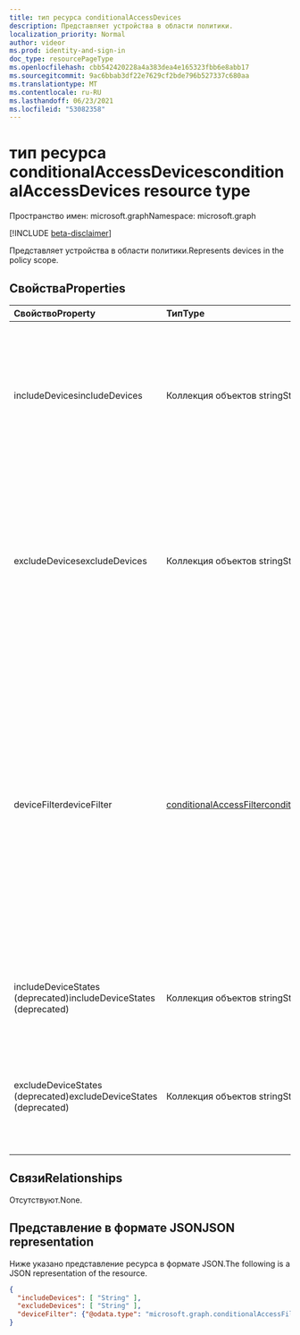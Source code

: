```yaml
---
title: тип ресурса conditionalAccessDevices
description: Представляет устройства в области политики.
localization_priority: Normal
author: videor
ms.prod: identity-and-sign-in
doc_type: resourcePageType
ms.openlocfilehash: cbb542420228a4a383dea4e165323fbb6e8abb17
ms.sourcegitcommit: 9ac6bbab3df22e7629cf2bde796b527337c680aa
ms.translationtype: MT
ms.contentlocale: ru-RU
ms.lasthandoff: 06/23/2021
ms.locfileid: "53082358"
---
```

# <a name="conditionalaccessdevices-resource-type"></a><span data-ttu-id="5b7c7-103">тип ресурса conditionalAccessDevices</span><span class="sxs-lookup"><span data-stu-id="5b7c7-103">conditionalAccessDevices resource type</span></span>

<span data-ttu-id="5b7c7-104">Пространство имен: microsoft.graph</span><span class="sxs-lookup"><span data-stu-id="5b7c7-104">Namespace: microsoft.graph</span></span>

[!INCLUDE [beta-disclaimer](../../includes/beta-disclaimer.md)]

<span data-ttu-id="5b7c7-105">Представляет устройства в области политики.</span><span class="sxs-lookup"><span data-stu-id="5b7c7-105">Represents devices in the policy scope.</span></span>

## <a name="properties"></a><span data-ttu-id="5b7c7-106">Свойства</span><span class="sxs-lookup"><span data-stu-id="5b7c7-106">Properties</span></span>

| <span data-ttu-id="5b7c7-107">Свойство</span><span class="sxs-lookup"><span data-stu-id="5b7c7-107">Property</span></span>     | <span data-ttu-id="5b7c7-108">Тип</span><span class="sxs-lookup"><span data-stu-id="5b7c7-108">Type</span></span>        | <span data-ttu-id="5b7c7-109">Описание</span><span class="sxs-lookup"><span data-stu-id="5b7c7-109">Description</span></span> |
|:-------------|:------------|:------------|
| <span data-ttu-id="5b7c7-110">includeDevices</span><span class="sxs-lookup"><span data-stu-id="5b7c7-110">includeDevices</span></span> | <span data-ttu-id="5b7c7-111">Коллекция объектов string</span><span class="sxs-lookup"><span data-stu-id="5b7c7-111">String collection</span></span> | <span data-ttu-id="5b7c7-112">Состояния в области политики.</span><span class="sxs-lookup"><span data-stu-id="5b7c7-112">States in the scope of the policy.</span></span> <span data-ttu-id="5b7c7-113">`All` является единственным допустимым значением.</span><span class="sxs-lookup"><span data-stu-id="5b7c7-113">`All` is the only allowed value.</span></span> <span data-ttu-id="5b7c7-114">Невозможно установить, если *установлено устройствоFIlter.*</span><span class="sxs-lookup"><span data-stu-id="5b7c7-114">Cannot be set if *deviceFIlter* is set.</span></span> |
| <span data-ttu-id="5b7c7-115">excludeDevices</span><span class="sxs-lookup"><span data-stu-id="5b7c7-115">excludeDevices</span></span> | <span data-ttu-id="5b7c7-116">Коллекция объектов string</span><span class="sxs-lookup"><span data-stu-id="5b7c7-116">String collection</span></span> | <span data-ttu-id="5b7c7-117">Государства, исключенные из сферы действия политики.</span><span class="sxs-lookup"><span data-stu-id="5b7c7-117">States excluded from the scope of the policy.</span></span> <span data-ttu-id="5b7c7-118">Возможные значения: `Compliant` , `DomainJoined` .</span><span class="sxs-lookup"><span data-stu-id="5b7c7-118">Possible values: `Compliant`, `DomainJoined`.</span></span> <span data-ttu-id="5b7c7-119">Невозможно установить, если **установлено устройствоFIlter.**</span><span class="sxs-lookup"><span data-stu-id="5b7c7-119">Cannot be set if **deviceFIlter** is set.</span></span> |
| <span data-ttu-id="5b7c7-120">deviceFilter</span><span class="sxs-lookup"><span data-stu-id="5b7c7-120">deviceFilter</span></span> | [<span data-ttu-id="5b7c7-121">conditionalAccessFilter</span><span class="sxs-lookup"><span data-stu-id="5b7c7-121">conditionalAccessFilter</span></span>](conditionalaccessfilter.md) | <span data-ttu-id="5b7c7-122">Фильтр, определяющий правило динамического устройства и синтаксиса, чтобы включить или исключить устройства.</span><span class="sxs-lookup"><span data-stu-id="5b7c7-122">Filter defining the dynamic-device-syntax rule to include/exclude devices.</span></span> <span data-ttu-id="5b7c7-123">Фильтр может использовать свойства устройств (например, атрибуты расширения), чтобы включить или исключить их.</span><span class="sxs-lookup"><span data-stu-id="5b7c7-123">A filter can use device properties (such as extension attributes) to include/exclude them.</span></span> <span data-ttu-id="5b7c7-124">Невозможно установить, **если задают includeDevices** или **excludeDevices.**</span><span class="sxs-lookup"><span data-stu-id="5b7c7-124">Cannot be set if **includeDevices** or **excludeDevices** is set.</span></span> |
| <span data-ttu-id="5b7c7-125">includeDeviceStates (deprecated)</span><span class="sxs-lookup"><span data-stu-id="5b7c7-125">includeDeviceStates (deprecated)</span></span>| <span data-ttu-id="5b7c7-126">Коллекция объектов string</span><span class="sxs-lookup"><span data-stu-id="5b7c7-126">String collection</span></span> | <span data-ttu-id="5b7c7-127">Состояния в области политики.</span><span class="sxs-lookup"><span data-stu-id="5b7c7-127">States in the scope of the policy.</span></span> <span data-ttu-id="5b7c7-128">`All` является единственным допустимым значением.</span><span class="sxs-lookup"><span data-stu-id="5b7c7-128">`All` is the only allowed value.</span></span> |
| <span data-ttu-id="5b7c7-129">excludeDeviceStates (deprecated)</span><span class="sxs-lookup"><span data-stu-id="5b7c7-129">excludeDeviceStates (deprecated)</span></span>| <span data-ttu-id="5b7c7-130">Коллекция объектов string</span><span class="sxs-lookup"><span data-stu-id="5b7c7-130">String collection</span></span> | <span data-ttu-id="5b7c7-131">Государства, исключенные из сферы действия политики.</span><span class="sxs-lookup"><span data-stu-id="5b7c7-131">States excluded from the scope of the policy.</span></span> <span data-ttu-id="5b7c7-132">Возможные значения: `Compliant` , `DomainJoined` .</span><span class="sxs-lookup"><span data-stu-id="5b7c7-132">Possible values: `Compliant`, `DomainJoined`.</span></span> |

## <a name="relationships"></a><span data-ttu-id="5b7c7-133">Связи</span><span class="sxs-lookup"><span data-stu-id="5b7c7-133">Relationships</span></span>

<span data-ttu-id="5b7c7-134">Отсутствуют.</span><span class="sxs-lookup"><span data-stu-id="5b7c7-134">None.</span></span>

## <a name="json-representation"></a><span data-ttu-id="5b7c7-135">Представление в формате JSON</span><span class="sxs-lookup"><span data-stu-id="5b7c7-135">JSON representation</span></span>

<span data-ttu-id="5b7c7-136">Ниже указано представление ресурса в формате JSON.</span><span class="sxs-lookup"><span data-stu-id="5b7c7-136">The following is a JSON representation of the resource.</span></span>

<!-- {
  "blockType": "resource",
  "optionalProperties": [
    "includeDevices",
    "excludeDevices",
    "deviceFilter"
  ],
  "@odata.type": "microsoft.graph.conditionalAccessDevices",
  "baseType": null
}-->

```json
{
  "includeDevices": [ "String" ],
  "excludeDevices": [ "String" ],
  "deviceFilter": {"@odata.type": "microsoft.graph.conditionalAccessFilter"}
}
```

<!-- uuid: 16cd6b66-4b1a-43a1-adaf-3a886856ed98
2019-02-04 14:57:30 UTC -->
<!-- {
  "type": "#page.annotation",
  "description": "conditionalAccessDevices resource",
  "keywords": "",
  "section": "documentation",
  "tocPath": ""
}-->


